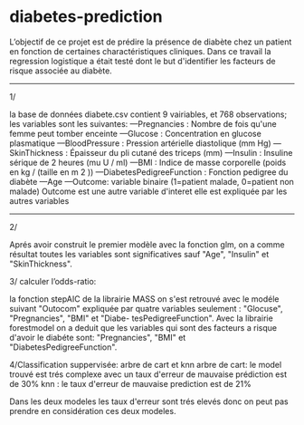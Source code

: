 # diabetes-prediction
L’objectif de ce projet est de prédire la présence de diabète chez un patient en fonction de certaines charactéristiques cliniques. 
Dans ce travail la regression logistique a était testé dont le but d'identifier les facteurs de risque associée au diabète.
***
1/ 

la base de données diabete.csv contient 9 vairiables, et 768 observations; 
les variables sont les suivantes:
—Pregnancies : Nombre de fois qu'une femme peut tomber enceinte
—Glucose : Concentration en glucose plasmatique
—BloodPressure : Pression artérielle diastolique (mm Hg)
—SkinThickness : Épaisseur du pli cutané des triceps (mm)
—Insulin : Insuline sérique de 2 heures (mu U / ml)
—BMI : Indice de masse corporelle (poids en kg / (taille en m 2 ))
—DiabetesPedigreeFunction : Fonction pedigree du diabète
—Age
—Outcome: variable binaire (1=patient malade, 0=patient non malade)
Outcome est une autre variable d'interet elle est expliquée par les autres variables
***
2/

Aprés avoir construit le premier modèle avec la fonction glm, on a comme résultat toutes les
variables sont significatives sauf "Age", "Insulin" et "SkinThickness". 

3/
calculer l’odds-ratio:

la fonction stepAIC de la librairie MASS on s'est retrouvé avec le modéle suivant 
"Outocom" expliquée par quatre variables seulement : "Glocuse", "Pregnancies", "BMI" et "Diabe-
tesPedigreeFunction".
Avec la librairie forestmodel on a deduit que les variables qui sont des facteurs a risque d'avoir le diabéte sont:
"Pregnancies", "BMI" et "DiabetesPedigreeFunction".

4/Classification suppervisée: arbre de cart et knn
arbre de cart: le model trouvé est trés complexe avec un taux d'erreur de mauvaise prédiction est de 30%
knn : le taux d'erreur de mauvaise prediction est de 21% 

Dans les deux modeles les taux d'erreur sont trés elevés donc on peut pas prendre en considération ces deux modeles.




